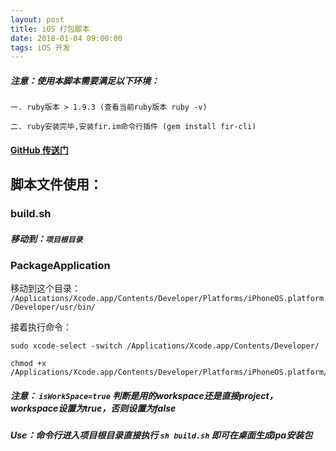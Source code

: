 ```yaml
---
layout: post
title: iOS 打包脚本
date: 2018-01-04 09:00:00
tags: iOS 开发
---
```


##### 注意：使用本脚本需要满足以下环境：

```
一. ruby版本 > 1.9.3 (查看当前ruby版本 ruby -v) 

二. ruby安装完毕,安装fir.im命令行插件 (gem install fir-cli)
```
#### [GitHub 传送门](https://github.com/oneyian/PackagingShell)
## 脚本文件使用：
### build.sh

##### 移动到：`项目根目录`

### PackageApplication
移动到这个目录：
`/Applications/Xcode.app/Contents/Developer/Platforms/iPhoneOS.platform/Developer/usr/bin/`

接着执行命令：


```
sudo xcode-select -switch /Applications/Xcode.app/Contents/Developer/

chmod +x /Applications/Xcode.app/Contents/Developer/Platforms/iPhoneOS.platform/Developer/usr/bin/PackageApplication
```
##### 注意： `isWorkSpace=true` 判断是用的workspace还是直接project，workspace设置为true，否则设置为false
##### Use：命令行进入项目根目录直接执行 `sh build.sh` 即可在桌面生成ipa安装包


